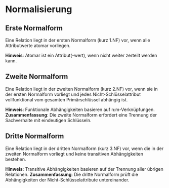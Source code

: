 # Normalisierung
## Erste Normalform
Eine Relation liegt in der ersten Normalform (kurz 1.NF) vor, wenn alle Attributwerte atomar vorliegen.

**Hinweis**: Atomar ist ein Attribut(-wert), wenn nicht weiter zerteilt werden kann.

## Zweite Normalform
Eine Relation liegt in der zweiten Normalform (kurz 2.NF) vor, wenn sie in der ersten Normalform vorliegt und jedes Nicht-Schlüsselattribut vollfunktional vom gesamten Primärschlüssel abhängig ist.

**Hinweis**: Funktionale Abhängigkeiten basieren auf n:m-Verknüpfungen.
**Zusammenfassung**: Die zweite Normalform erfordert eine Trennung der Sachverhalte mit eindeutigen Schlüsseln.

## Dritte Normalform
Eine Relation liegt in der dritten Normalform (kurz 3.NF) vor, wenn die in der zweiten Normalform vorliegt und keine transitiven Abhängigkeiten bestehen.

**Hinweis**: Transitive Abhängigkeiten basieren auf der Trennung aller übrigen Relationen.
**Zusammenfassung**: Die dritte Normalform prüft die Abhängigkeiten der Nicht-Schlüsselattribute untereinander.
